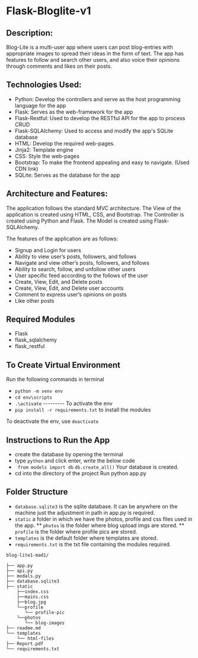 # Flask-Bloglite-v1

## Description:
Blog-Lite is a multi-user app where users can post blog-entries with appropriate images to spread their ideas in the form of text. The app has features to follow and search other users, and also voice their opinions through comments and likes on their posts.

## Technologies Used:
* Python: Develop the controllers and serve as the host programming language for the app
* Flask: Serves as the web-framework for the app
* Flask-Restful: Used to develop the RESTful API for the app to process CRUD
* Flask-SQLAlchemy: Used to access and modify the app's SQLite database
* HTML: Develop the required web-pages.
* Jinja2: Template engine
* CSS: Style the web-pages
* Bootstrap: To make the frontend appealing and easy to navigate. (Used CDN link)
* SQLite: Serves as the database for the app
  


## Architecture and Features:
The application follows the standard MVC architecture. The View of the application is created using HTML, CSS, and Bootstrap. The Controller is created using Python and Flask. The Model is created using Flask-SQLAlchemy.

The features of the application are as follows:

* Signup and Login for users
* Ability to view user’s posts, followers, and follows
* Navigate and view other’s posts, followers, and follows
* Ability to search, follow, and unfollow other users
* User specific feed according to the follows of the user
* Create, View, Edit, and Delete posts
* Create, View, Edit, and Delete user accounts
* Comment to express user’s opinions on posts
* Like other posts

  
## Required Modules
* Flask
* flask_sqlalchemy
* flask_restful

## To Create Virtual Environment
Run the following commands in terminal
* `python -m venv env` 
* `cd env\scripts`
* `.\activate` --------- To activate the env
* `pip install -r requirements.txt` to install the modules

To deactivate the env, use `deactivate` 

## Instructions to Run the App

* create the database by opening the terminal
*  type `python` and click enter, write the below code
* ` from models import db` `db.create_all()`
Your database is created.
* cd into the directory of the project
Run python app.py

## Folder Structure

* `database.sqlite3` is the sqlite database. It can be anywhere on the machine just the adjustment in path in app.py is required.
* `static` a folder in which we have the photos, profile and css files used in the app.
** `photos` is the folder where blog upload imgs are stored.
** `profile` is the folder where profile pics are stored.
* `templates` is the default folder where templates are stored.
* `requirements.txt` is the txt file containing the modules required.

```
blog-lite1-mad1/

├── app.py
├── api.py
├── modals.py
├── database.sqlite3
├── static
    ├──index.css
    ├──mains.css
    ├──blog.jpg
    └──profile
       └── profile-pic
    └──photos
       └── blog-images
├── readme.md
└── templates
    └── html-files
├── Report.pdf
└── requirements.txt
```

   
